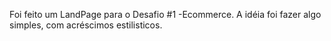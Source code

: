Foi feito um LandPage para o Desafio #1 -Ecommerce. A idéia foi fazer algo simples, com acréscimos estilisticos.
